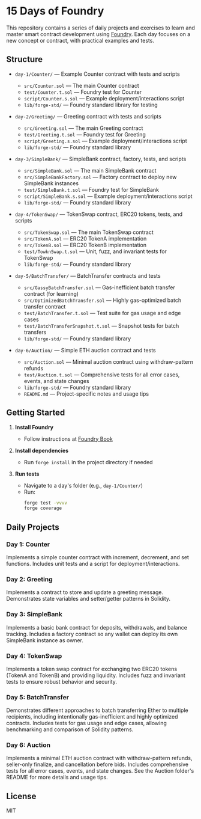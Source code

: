 # 15 Days of Foundry

This repository contains a series of daily projects and exercises to learn and master smart contract development using [Foundry](https://book.getfoundry.sh/). Each day focuses on a new concept or contract, with practical examples and tests.


## Structure

- `day-1/Counter/` — Example Counter contract with tests and scripts
   - `src/Counter.sol` — The main Counter contract
   - `test/Counter.t.sol` — Foundry test for Counter
   - `script/Counter.s.sol` — Example deployment/interactions script
   - `lib/forge-std/` — Foundry standard library for testing

- `day-2/Greeting/` — Greeting contract with tests and scripts
   - `src/Greeting.sol` — The main Greeting contract
   - `test/Greeting.t.sol` — Foundry test for Greeting
   - `script/Greeting.s.sol` — Example deployment/interactions script
   - `lib/forge-std/` — Foundry standard library

- `day-3/SimpleBank/` — SimpleBank contract, factory, tests, and scripts
   - `src/SimpleBank.sol` — The main SimpleBank contract
   - `src/SimpleBankFactory.sol` — Factory contract to deploy new SimpleBank instances
   - `test/SimpleBank.t.sol` — Foundry test for SimpleBank
   - `script/SimpleBank.s.sol` — Example deployment/interactions script
   - `lib/forge-std/` — Foundry standard library

- `day-4/TokenSwap/` — TokenSwap contract, ERC20 tokens, tests, and scripts
   - `src/TokenSwap.sol` — The main TokenSwap contract
   - `src/TokenA.sol` — ERC20 TokenA implementation
   - `src/TokenB.sol` — ERC20 TokenB implementation
   - `test/TowknSwap.t.sol` — Unit, fuzz, and invariant tests for TokenSwap
   - `lib/forge-std/` — Foundry standard library

- `day-5/BatchTransfer/` — BatchTransfer contracts and tests
   - `src/GassyBatchTransfer.sol` — Gas-inefficient batch transfer contract (for learning)
   - `src/OptimizedBatchTransfer.sol` — Highly gas-optimized batch transfer contract
   - `test/BatchTransfer.t.sol` — Test suite for gas usage and edge cases
   - `test/BatchTransferSnapshot.t.sol` — Snapshot tests for batch transfers
   - `lib/forge-std/` — Foundry standard library

- `day-6/Auction/` — Simple ETH auction contract and tests
   - `src/Auction.sol` — Minimal auction contract using withdraw-pattern refunds
   - `test/Auction.t.sol` — Comprehensive tests for all error cases, events, and state changes
   - `lib/forge-std/` — Foundry standard library
   - `README.md` — Project-specific notes and usage tips

## Getting Started

1. **Install Foundry**
   - Follow instructions at [Foundry Book](https://book.getfoundry.sh/getting-started/installation.html)

2. **Install dependencies**
   - Run `forge install` in the project directory if needed

3. **Run tests**
   - Navigate to a day's folder (e.g., `day-1/Counter/`)
   - Run:
     ```bash
     forge test -vvvv
     forge coverage
     ```

## Daily Projects

### Day 1: Counter
Implements a simple counter contract with increment, decrement, and set functions. Includes unit tests and a script for deployment/interactions.

### Day 2: Greeting
Implements a contract to store and update a greeting message. Demonstrates state variables and setter/getter patterns in Solidity.

### Day 3: SimpleBank
Implements a basic bank contract for deposits, withdrawals, and balance tracking. Includes a factory contract so any wallet can deploy its own SimpleBank instance as owner.

### Day 4: TokenSwap
Implements a token swap contract for exchanging two ERC20 tokens (TokenA and TokenB) and providing liquidity. Includes fuzz and invariant tests to ensure robust behavior and security.

### Day 5: BatchTransfer
Demonstrates different approaches to batch transferring Ether to multiple recipients, including intentionally gas-inefficient and highly optimized contracts. Includes tests for gas usage and edge cases, allowing benchmarking and comparison of Solidity patterns.

### Day 6: Auction
Implements a minimal ETH auction contract with withdraw-pattern refunds, seller-only finalize, and cancellation before bids. Includes comprehensive tests for all error cases, events, and state changes. See the Auction folder's README for more details and usage tips.


## License

MIT
